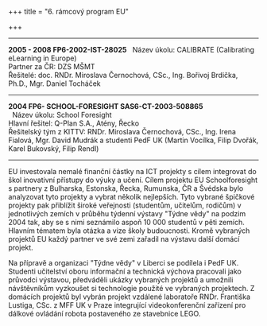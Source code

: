 +++
title = "6. rámcový program EU" 

+++

  ------------------------------------ ------------------------------------------------------------------------------------------ ---
  **2005 - 2008 FP6-2002-IST-28025**                                                                                               
  Název úkolu:                         CALIBRATE (Calibrating eLearning in Europe)                                                
  Partner za ČR:                       DZS MŠMT                                                                                   
  Řešitelé:                            doc. RNDr. Miroslava Černochová, CSc., Ing. Bořivoj Brdička, Ph.D., Mgr. Daniel Tocháček   
  ------------------------------------ ------------------------------------------------------------------------------------------ ---
  **2004 FP6- SCHOOL-FORESIGHT SAS6-CT-2003-508865**   
 
  Název úkolu:                                         School Foresight                                                                                                                                         
  Hlavní řešitel:                                      Q-Plan S.A., Atény, Řecko                                                                                                                                
  Řešitelský tým z KITTV:                              RNDr. Miroslava Černochová, CSc., Ing. Irena Fialová, Mgr. David Mudrák a studenti PedF UK (Martin Vocílka, Filip Dvořák, Karel Bukovský, Filip Rendl)   
  ------------------------------------ ------------------------------------------------------------------------------------------ ---

EU investovala nemalé finanční částky na ICT projekty s cílem integrovat
do škol inovativní přístupy do výuky a učení. Cílem projektu EU
Schoolforesight s partnery z Bulharska, Estonska, Řecka, Rumunska, ČR a
Švédska bylo analyzovat tyto projekty a vybrat několik nejlepších. Tyto
vybrané špičkové projekty pak přiblížit široké veřejnosti (studentům,
učitelům, rodičům) v jednotlivých zemích v průběhu týdenní výstavy
\"Týdne vědy\" na podzim 2004 tak, aby se s nimi seznámilo aspoň 10 000
studentů v pěti zemích. Hlavním tématem byla otázka a vize školy
budoucnosti. Kromě vybraných projektů EU každý partner ve své zemi
zařadil na výstavu další domácí projekt.

Na přípravě a organizaci \"Týdne vědy\" v Liberci se podílela i PedF UK.
Studenti učitelství oboru informační a technická výchova pracovali jako
průvodci výstavou, předváděli ukázky vybraných projektů a umožnili
návštěvníkům vyzkoušet si technologie použité ve vybraných projektech. Z
domácích projektů byl vybrán projekt vzdálené laboratoře RNDr. Františka
Lustiga, CSc. z MFF UK v Praze integrující videokonferenční zařízení pro
dálkové ovládání robota postaveného ze stavebnice LEGO.
